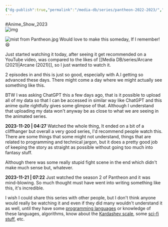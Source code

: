 ```yaml
---
{"dg-publish":true,"permalink":"/media-db/series/pantheon-2022-2023/","title":"Pantheon","tags":["mediaDB/tv/series"]}
---
```


#Anime_Show_2023  
![img](https://m.media-amazon.com/images/M/MV5BYWRiZGUyNWYtOGQ0Ny00YWY3LWIwN2MtYjhhMmExNDE3YzY4XkEyXkFqcGdeQXVyMTM1MTE1NDMx._V1_SX300.jpg)

![mist from Pantheon.jpg](/img/user/Resources/%F0%9F%93%81%20Files/%F0%9F%93%B8Images/mist%20from%20Pantheon.jpg)
Would love to make this someday, If I remember! 😆

Just started watching it today, after seeing it get recommended on a YouTube video, was compared to the likes of [[Media DB/series/Arcane (2021)\|Arcane (2021)]], so I just wanted to watch it.

2 episodes in and this is just so good, especially with A.I getting so advanced these days. There might come a day where we might actually see something like this.

BTW I was asking ChatGPT this a few days ago, that is it possible to upload all of my data so that I can be accessed in similar way like ChatGPT and this anime quite rightfully gives some glimpse of that. Although I understand that uploading my data won't anyway be as close to what we are seeing in the animated series.

**2023-11-20 | 04:27**
Watched the whole thing, It ended on a bit of a cliffhanger but overall a very good series, I'd recommend people watch this. There are some things that some might not understand, things that are related to programming and technical jargon, but it does a pretty good job of keeping the story as straight as possible without going too much into fantasy stuff.

Although there was some really stupid fight scene in the end which didn't make much sense but, whatever.

**2023-11-21 | 07:22**
Just watched the season 2 of Pantheon and it was mind-blowing. So much thought must have went into writing something like this, it's incredible.

I wish I could share this series with other people, but I don't think anyone would really be watching it and even if they did many wouldn't understand it as well, until they have some [programming languages](https://en.wikipedia.org/wiki/Assembly_language) or knowledge of these languages, algorithms, know about the [Kardashev scale](https://en.wikipedia.org/wiki/Kardashev_scale), some [sci-fi stuff](https://en.wikipedia.org/wiki/Laser_propulsion), etc.